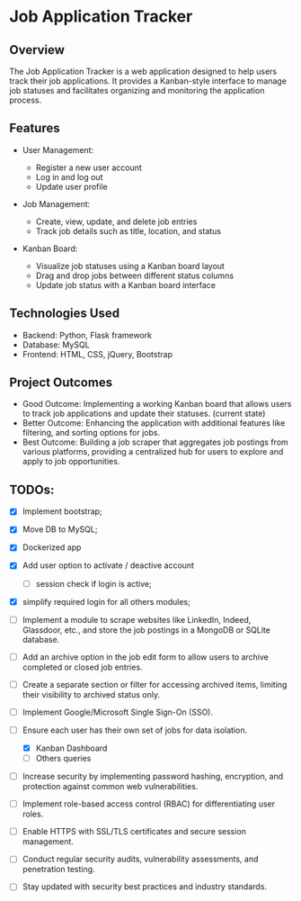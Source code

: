 # Job Application Tracker
## Overview
The Job Application Tracker is a web application designed to help users track their job applications. It provides a Kanban-style interface to manage job statuses and facilitates organizing and monitoring the application process.


## Features
- User Management:
  - Register a new user account
  - Log in and log out
  - Update user profile

- Job Management:
  - Create, view, update, and delete job entries
  - Track job details such as title, location, and status

- Kanban Board:
  - Visualize job statuses using a Kanban board layout
  - Drag and drop jobs between different status columns
  - Update job status with a Kanban board interface

## Technologies Used
- Backend: Python, Flask framework
- Database: MySQL
- Frontend: HTML, CSS, jQuery, Bootstrap


## Project Outcomes
- Good Outcome: Implementing a working Kanban board that allows users to track job applications and update their statuses. (current state)
- Better Outcome: Enhancing the application with additional features like filtering, and sorting options for jobs.
- Best Outcome: Building a job scraper that aggregates job postings from various platforms, providing a centralized hub for users to explore and apply to job opportunities.


## TODOs:
- [x] Implement bootstrap;
- [x] Move DB to MySQL;
- [x] Dockerized app
- [x] Add user option to activate / deactive account
  - [ ] session check if login is active;
- [x] simplify required login for all others modules;
- [ ] Implement a module to scrape websites like LinkedIn, Indeed, Glassdoor, etc., and store the job postings in a MongoDB or SQLite database.
- [ ] Add an archive option in the job edit form to allow users to archive completed or closed job entries.
- [ ] Create a separate section or filter for accessing archived items, limiting their visibility to archived status only.
- [ ] Implement Google/Microsoft Single Sign-On (SSO).
- [ ] Ensure each user has their own set of jobs for data isolation.
  - [x] Kanban Dashboard
  - [ ] Others queries
- [ ] Increase security by implementing password hashing, encryption, and protection against common web vulnerabilities.
- [ ] Implement role-based access control (RBAC) for differentiating user roles.
- [ ] Enable HTTPS with SSL/TLS certificates and secure session management.
- [ ] Conduct regular security audits, vulnerability assessments, and penetration testing.
- [ ] Stay updated with security best practices and industry standards.

